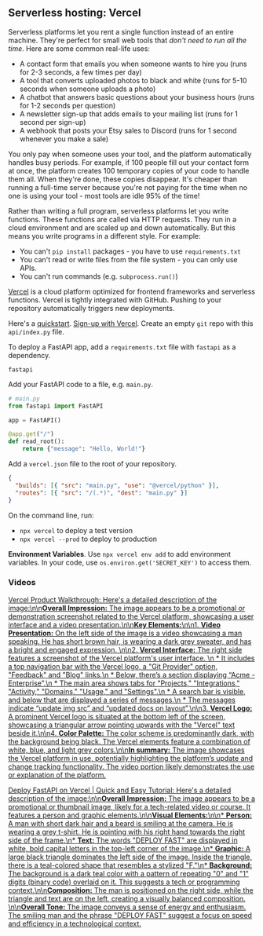 ## Serverless hosting: Vercel

<!--

Why Vercel? I evaluated from https://survey.stackoverflow.co/2024/technology#2-cloud-platforms

- AWS, Azure, Google Cloud are too complex for beginners
- Cloudflare (next most popular, widely admired) Python support is in beta
- Hetzner (most admired), Supabase (next most admired) do not have a serverless platform
- Fly.io (next most admired) does not have a free tier
- Heroku (used in previous terms) is the least admired
- Vercel is both popular, admired, growing, has a free plan, and a simple API

-->

Serverless platforms let you rent a single function instead of an entire machine. They're perfect for small web tools that _don't need to run all the time_. Here are some common real-life uses:

- A contact form that emails you when someone wants to hire you (runs for 2-3 seconds, a few times per day)
- A tool that converts uploaded photos to black and white (runs for 5-10 seconds when someone uploads a photo)
- A chatbot that answers basic questions about your business hours (runs for 1-2 seconds per question)
- A newsletter sign-up that adds emails to your mailing list (runs for 1 second per sign-up)
- A webhook that posts your Etsy sales to Discord (runs for 1 second whenever you make a sale)

You only pay when someone uses your tool, and the platform automatically handles busy periods. For example, if 100 people fill out your contact form at once, the platform creates 100 temporary copies of your code to handle them all. When they're done, these copies disappear. It's cheaper than running a full-time server because you're not paying for the time when no one is using your tool - most tools are idle 95% of the time!

Rather than writing a full program, serverless platforms let you write functions. These functions are called via HTTP requests. They run in a cloud environment and are scaled up and down automatically. But this means you write programs in a different style. For example:

- You can't `pip install` packages - you have to use `requirements.txt`
- You can't read or write files from the file system - you can only use APIs.
- You can't run commands (e.g. `subprocess.run()`)

[Vercel](https://vercel.com/) is a cloud platform optimized for frontend frameworks and serverless functions. Vercel is tightly integrated with GitHub. Pushing to your repository automatically triggers new deployments.

Here's a [quickstart](https://vercel.com/docs/functions/runtimes/python). [Sign-up with Vercel](https://vercel.com/signup). Create an empty `git` repo with this `api/index.py` file.

To deploy a FastAPI app, add a `requirements.txt` file with `fastapi` as a dependency.

```text
fastapi
```

Add your FastAPI code to a file, e.g. `main.py`.

```python
# main.py
from fastapi import FastAPI

app = FastAPI()

@app.get("/")
def read_root():
    return {"message": "Hello, World!"}
```

Add a `vercel.json` file to the root of your repository.

```json
{
  "builds": [{ "src": "main.py", "use": "@vercel/python" }],
  "routes": [{ "src": "/(.*)", "dest": "main.py" }]
}
```

On the command line, run:

- `npx vercel` to deploy a test version
- `npx vercel --prod` to deploy to production

**Environment Variables**. Use `npx vercel env add` to add environment variables. In your code, use `os.environ.get('SECRET_KEY')` to access them.

### Videos

[Vercel Product Walkthrough: Here\'s a detailed description of the image:\n\n**Overall Impression:** The image appears to be a promotional or demonstration screenshot related to the Vercel platform, showcasing a user interface and a video presentation.\n\n**Key Elements:**\n\n1. **Video Presentation:** On the left side of the image is a video showcasing a man speaking. He has short brown hair, is wearing a dark grey sweater, and has a bright and engaged expression. \n\n2. **Vercel Interface:** The right side features a screenshot of the Vercel platform\'s user interface. \n * It includes a top navigation bar with the Vercel logo, a "Git Provider" option, "Feedback" and "Blog" links.\n * Below, there’s a section displaying “Acme - Enterprise”.\n * The main area shows tabs for "Projects," "Integrations," "Activity," "Domains," "Usage," and "Settings".\n * A search bar is visible, and below that are displayed a series of messages.\n * The messages indicate “update img src” and “updated docs on layout”.\n\n3. **Vercel Logo:** A prominent Vercel logo is situated at the bottom left of the screen, showcasing a triangular arrow pointing upwards with the "Vercel" text beside it.\n\n4. **Color Palette:** The color scheme is predominantly dark, with the background being black. The Vercel elements feature a combination of white, blue, and light grey colors.\n\n**In summary:** The image showcases the Vercel platform in use, potentially highlighting the platform’s update and change tracking functionality. The video portion likely demonstrates the use or explanation of the platform.](https://youtu.be_sPmat30SE4k)

[Deploy FastAPI on Vercel | Quick and Easy Tutorial: Here\'s a detailed description of the image:\n\n**Overall Impression:** The image appears to be a promotional or thumbnail image, likely for a tech-related video or course. It features a person and graphic elements.\n\n**Visual Elements:**\n\n* **Person:** A man with short dark hair and a beard is smiling at the camera. He is wearing a grey t-shirt. He is pointing with his right hand towards the right side of the frame.\n* **Text:** The words "DEPLOY FAST" are displayed in white, bold capital letters in the top-left corner of the image.\n* **Graphic:** A large black triangle dominates the left side of the image. Inside the triangle, there is a teal-colored shape that resembles a stylized "F."\n* **Background:** The background is a dark teal color with a pattern of repeating "0" and "1" digits (binary code) overlaid on it. This suggests a tech or programming context.\n\n**Composition:** The man is positioned on the right side, while the triangle and text are on the left, creating a visually balanced composition. \n\n**Overall Tone:** The image conveys a sense of energy and enthusiasm. The smiling man and the phrase "DEPLOY FAST" suggest a focus on speed and efficiency in a technological context.](https://youtu.be_8R-cetf_sZ4)
